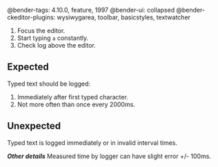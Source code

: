 @bender-tags: 4.10.0, feature, 1997
@bender-ui: collapsed
@bender-ckeditor-plugins: wysiwygarea, toolbar, basicstyles, textwatcher

1. Focus the editor.
1. Start typing `a` constantly.
1. Check log above the editor. 

## Expected

Typed text should be logged:
1. Immediately after first typed character.
1. Not more often than once every 2000ms.

## Unexpected

Typed text is logged immediately or in invalid interval times.

***Other details*** Measured time by logger can have slight error +/- 100ms.
